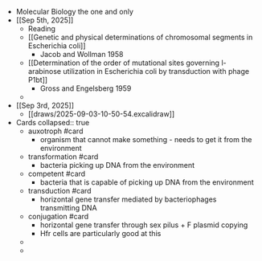 - Molecular Biology the one and only
- [[Sep 5th, 2025]]
	- Reading
	- [[Genetic and physical determinations of chromosomal segments in Escherichia coli]]
		- Jacob and Wollman 1958
	- [[Determination of the order of mutational sites governing l-arabinose utilization in Escherichia coli by transduction with phage P1bt]]
		- Gross and Engelsberg 1959
	-
- [[Sep 3rd, 2025]]
	- [[draws/2025-09-03-10-50-54.excalidraw]]
- Cards
  collapsed:: true
	- auxotroph #card
		- organism that cannot make something - needs to get it from the environment
	- transformation #card
		- bacteria picking up DNA from the environment
	- competent #card
		- bacteria that is capable of picking up DNA from the environment
	- transduction #card
		- horizontal gene transfer mediated by bacteriophages transmitting DNA
	- conjugation #card
		- horizontal gene transfer through sex pilus + F plasmid copying
		- Hfr cells are particularly good at this
	-
	-